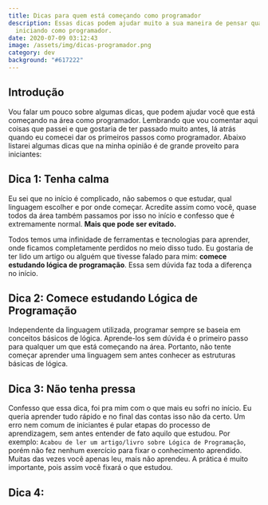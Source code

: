 ```yaml
---
title: Dicas para quem está começando como programador
description: Essas dicas podem ajudar muito a sua maneira de pensar quando está
  iniciando como programador.
date: 2020-07-09 03:12:43
image: /assets/img/dicas-programador.png
category: dev
background: "#617222"
---
```

## Introdução

Vou falar um pouco sobre algumas dicas, que podem ajudar você que está começando na área como programador. Lembrando que vou comentar aqui coisas que passei e que gostaria de ter passado muito antes, lá atrás quando eu comecei dar os primeiros passos como programador. Abaixo listarei algumas dicas que na minha opinião é de grande proveito para iniciantes:

## Dica 1: Tenha calma

Eu sei que no início é complicado, não sabemos o que estudar, qual linguagem escolher e por onde começar. Acredite assim como você, quase todos da área também passamos por isso no início e confesso que é extremamente normal. **Mais que pode ser evitado.**

Todos temos uma infinidade de ferramentas e tecnologias para aprender, onde ficamos completamente perdidos no meio disso tudo. Eu gostaria de ter lido um artigo ou alguém que tivesse falado para mim: **comece estudando lógica de programação**. Essa sem dúvida faz toda a diferença no início.

## Dica 2: Comece estudando Lógica de Programação 

Independente da linguagem utilizada, programar sempre se baseia em conceitos básicos de lógica. Aprende-los sem dúvida é o primeiro passo para qualquer um que está começando na área. Portanto, não tente começar aprender uma linguagem sem antes conhecer as estruturas básicas de lógica.

## Dica 3: Não tenha pressa

Confesso que essa dica, foi pra mim com o que mais eu sofri no início. Eu queria aprender tudo rápido e no final das contas isso não da certo. Um erro nem comum de iniciantes é pular etapas do processo de aprendizagem, sem antes entender de fato aquilo que estudou. Por exemplo: `Acabou de ler um artigo/livro sobre Lógica de Programação`, porém não fez nenhum exercício para fixar o conhecimento aprendido. Muitas das vezes você apenas leu, mais não aprendeu. A prática é muito importante, pois assim você fixará o que estudou.

## Dica 4: 



















